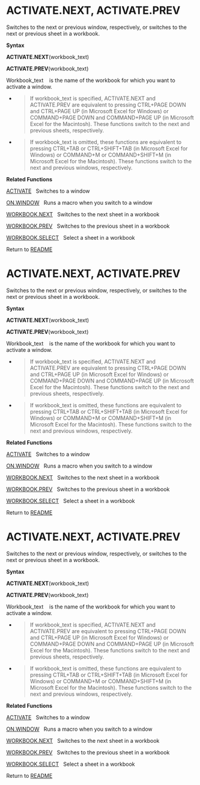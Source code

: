 # ACTIVATE.NEXT, ACTIVATE.PREV

Switches to the next or previous window, respectively, or switches to
the next or previous sheet in a workbook.

**Syntax**

**ACTIVATE.NEXT**(workbook\_text)

**ACTIVATE.PREV**(workbook\_text)

Workbook\_text&nbsp;&nbsp;&nbsp;&nbsp;is the name of the workbook for
which you want to activate a window.

  - > If workbook\_text is specified, ACTIVATE.NEXT and ACTIVATE.PREV
    > are equivalent to pressing CTRL+PAGE DOWN and CTRL+PAGE UP (in
    > Microsoft Excel for Windows) or COMMAND+PAGE DOWN and COMMAND+PAGE
    > UP (in Microsoft Excel for the Macintosh). These functions switch
    > to the next and previous sheets, respectively.

  - > If workbook\_text is omitted, these functions are equivalent to
    > pressing CTRL+TAB or CTRL+SHIFT+TAB (in Microsoft Excel for
    > Windows) or COMMAND+M or COMMAND+SHIFT+M (in Microsoft Excel for
    > the Macintosh). These functions switch to the next and previous
    > windows, respectively.


**Related Functions**

[ACTIVATE](ACTIVATE.md)&nbsp;&nbsp;&nbsp;Switches to a window

[ON.WINDOW](ON.WINDOW.md)&nbsp;&nbsp;&nbsp;Runs a macro when you switch to a window

[WORKBOOK.NEXT](WORKBOOK.NEXT.md)&nbsp;&nbsp;&nbsp;Switches to the next sheet in a workbook

[WORKBOOK.PREV](WORKBOOK.PREV.md)&nbsp;&nbsp;&nbsp;Switches to the previous sheet in a
workbook

[WORKBOOK.SELECT](WORKBOOK.SELECT.md)&nbsp;&nbsp;&nbsp;Select a sheet in a workbook



Return to [README](README.md#A)

# ACTIVATE.NEXT, ACTIVATE.PREV

Switches to the next or previous window, respectively, or switches to
the next or previous sheet in a workbook.

**Syntax**

**ACTIVATE.NEXT**(workbook\_text)

**ACTIVATE.PREV**(workbook\_text)

Workbook\_text&nbsp;&nbsp;&nbsp;&nbsp;is the name of the workbook for
which you want to activate a window.

  - > If workbook\_text is specified, ACTIVATE.NEXT and ACTIVATE.PREV
    > are equivalent to pressing CTRL+PAGE DOWN and CTRL+PAGE UP (in
    > Microsoft Excel for Windows) or COMMAND+PAGE DOWN and COMMAND+PAGE
    > UP (in Microsoft Excel for the Macintosh). These functions switch
    > to the next and previous sheets, respectively.

  - > If workbook\_text is omitted, these functions are equivalent to
    > pressing CTRL+TAB or CTRL+SHIFT+TAB (in Microsoft Excel for
    > Windows) or COMMAND+M or COMMAND+SHIFT+M (in Microsoft Excel for
    > the Macintosh). These functions switch to the next and previous
    > windows, respectively.


**Related Functions**

[ACTIVATE](ACTIVATE.md)&nbsp;&nbsp;&nbsp;Switches to a window

[ON.WINDOW](ON.WINDOW.md)&nbsp;&nbsp;&nbsp;Runs a macro when you switch to a window

[WORKBOOK.NEXT](WORKBOOK.NEXT.md)&nbsp;&nbsp;&nbsp;Switches to the next sheet in a workbook

[WORKBOOK.PREV](WORKBOOK.PREV.md)&nbsp;&nbsp;&nbsp;Switches to the previous sheet in a
workbook

[WORKBOOK.SELECT](WORKBOOK.SELECT.md)&nbsp;&nbsp;&nbsp;Select a sheet in a workbook



Return to [README](README.md#A)

# ACTIVATE.NEXT, ACTIVATE.PREV

Switches to the next or previous window, respectively, or switches to
the next or previous sheet in a workbook.

**Syntax**

**ACTIVATE.NEXT**(workbook\_text)

**ACTIVATE.PREV**(workbook\_text)

Workbook\_text&nbsp;&nbsp;&nbsp;&nbsp;is the name of the workbook for
which you want to activate a window.

  - > If workbook\_text is specified, ACTIVATE.NEXT and ACTIVATE.PREV
    > are equivalent to pressing CTRL+PAGE DOWN and CTRL+PAGE UP (in
    > Microsoft Excel for Windows) or COMMAND+PAGE DOWN and COMMAND+PAGE
    > UP (in Microsoft Excel for the Macintosh). These functions switch
    > to the next and previous sheets, respectively.

  - > If workbook\_text is omitted, these functions are equivalent to
    > pressing CTRL+TAB or CTRL+SHIFT+TAB (in Microsoft Excel for
    > Windows) or COMMAND+M or COMMAND+SHIFT+M (in Microsoft Excel for
    > the Macintosh). These functions switch to the next and previous
    > windows, respectively.


**Related Functions**

[ACTIVATE](ACTIVATE.md)&nbsp;&nbsp;&nbsp;Switches to a window

[ON.WINDOW](ON.WINDOW.md)&nbsp;&nbsp;&nbsp;Runs a macro when you switch to a window

[WORKBOOK.NEXT](WORKBOOK.NEXT.md)&nbsp;&nbsp;&nbsp;Switches to the next sheet in a workbook

[WORKBOOK.PREV](WORKBOOK.PREV.md)&nbsp;&nbsp;&nbsp;Switches to the previous sheet in a
workbook

[WORKBOOK.SELECT](WORKBOOK.SELECT.md)&nbsp;&nbsp;&nbsp;Select a sheet in a workbook



Return to [README](README.md#A)

